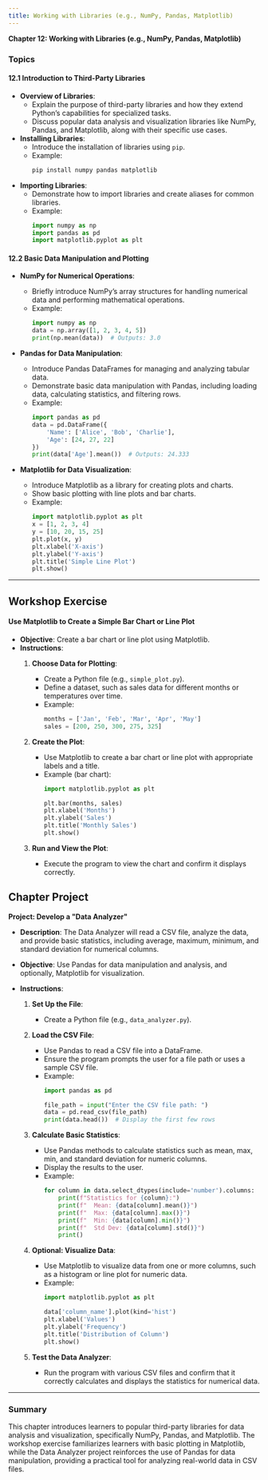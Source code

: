```yaml
---
title: Working with Libraries (e.g., NumPy, Pandas, Matplotlib)
---
```

**Chapter 12: Working with Libraries (e.g., NumPy, Pandas, Matplotlib)**

### Topics

#### 12.1 Introduction to Third-Party Libraries
   - **Overview of Libraries**:
      - Explain the purpose of third-party libraries and how they extend Python’s capabilities for specialized tasks.
      - Discuss popular data analysis and visualization libraries like NumPy, Pandas, and Matplotlib, along with their specific use cases.
   - **Installing Libraries**:
      - Introduce the installation of libraries using `pip`.
      - Example:
        ```bash
        pip install numpy pandas matplotlib
        ```
   - **Importing Libraries**:
      - Demonstrate how to import libraries and create aliases for common libraries.
      - Example:
        ```python
        import numpy as np
        import pandas as pd
        import matplotlib.pyplot as plt
        ```

#### 12.2 Basic Data Manipulation and Plotting
   - **NumPy for Numerical Operations**:
      - Briefly introduce NumPy’s array structures for handling numerical data and performing mathematical operations.
      - Example:
        ```python
        import numpy as np
        data = np.array([1, 2, 3, 4, 5])
        print(np.mean(data))  # Outputs: 3.0
        ```

   - **Pandas for Data Manipulation**:
      - Introduce Pandas DataFrames for managing and analyzing tabular data.
      - Demonstrate basic data manipulation with Pandas, including loading data, calculating statistics, and filtering rows.
      - Example:
        ```python
        import pandas as pd
        data = pd.DataFrame({
            'Name': ['Alice', 'Bob', 'Charlie'],
            'Age': [24, 27, 22]
        })
        print(data['Age'].mean())  # Outputs: 24.333
        ```

   - **Matplotlib for Data Visualization**:
      - Introduce Matplotlib as a library for creating plots and charts.
      - Show basic plotting with line plots and bar charts.
      - Example:
        ```python
        import matplotlib.pyplot as plt
        x = [1, 2, 3, 4]
        y = [10, 20, 15, 25]
        plt.plot(x, y)
        plt.xlabel('X-axis')
        plt.ylabel('Y-axis')
        plt.title('Simple Line Plot')
        plt.show()
        ```

---

<h2 class="workshop-title">Workshop Exercise</h2>
<div class="workshop-container">

#### Use Matplotlib to Create a Simple Bar Chart or Line Plot

- **Objective**: Create a bar chart or line plot using Matplotlib.
- **Instructions**:
   1. **Choose Data for Plotting**:
      - Create a Python file (e.g., `simple_plot.py`).
      - Define a dataset, such as sales data for different months or temperatures over time.
      - Example:
        ```python
        months = ['Jan', 'Feb', 'Mar', 'Apr', 'May']
        sales = [200, 250, 300, 275, 325]
        ```

   2. **Create the Plot**:
      - Use Matplotlib to create a bar chart or line plot with appropriate labels and a title.
      - Example (bar chart):
        ```python
        import matplotlib.pyplot as plt

        plt.bar(months, sales)
        plt.xlabel('Months')
        plt.ylabel('Sales')
        plt.title('Monthly Sales')
        plt.show()
        ```

   3. **Run and View the Plot**:
      - Execute the program to view the chart and confirm it displays correctly.

</div>

<h2 class="workshop-title">Chapter Project</h2>
<div class="workshop-container">

**Project: Develop a "Data Analyzer"**

- **Description**: The Data Analyzer will read a CSV file, analyze the data, and provide basic statistics, including average, maximum, minimum, and standard deviation for numerical columns.

- **Objective**: Use Pandas for data manipulation and analysis, and optionally, Matplotlib for visualization.

- **Instructions**:
   1. **Set Up the File**:
      - Create a Python file (e.g., `data_analyzer.py`).

   2. **Load the CSV File**:
      - Use Pandas to read a CSV file into a DataFrame.
      - Ensure the program prompts the user for a file path or uses a sample CSV file.
      - Example:
        ```python
        import pandas as pd

        file_path = input("Enter the CSV file path: ")
        data = pd.read_csv(file_path)
        print(data.head())  # Display the first few rows
        ```

   3. **Calculate Basic Statistics**:
      - Use Pandas methods to calculate statistics such as mean, max, min, and standard deviation for numeric columns.
      - Display the results to the user.
      - Example:
        ```python
        for column in data.select_dtypes(include='number').columns:
            print(f"Statistics for {column}:")
            print(f"  Mean: {data[column].mean()}")
            print(f"  Max: {data[column].max()}")
            print(f"  Min: {data[column].min()}")
            print(f"  Std Dev: {data[column].std()}")
            print()
        ```

   4. **Optional: Visualize Data**:
      - Use Matplotlib to visualize data from one or more columns, such as a histogram or line plot for numeric data.
      - Example:
        ```python
        import matplotlib.pyplot as plt

        data['column_name'].plot(kind='hist')
        plt.xlabel('Values')
        plt.ylabel('Frequency')
        plt.title('Distribution of Column')
        plt.show()
        ```

   5. **Test the Data Analyzer**:
      - Run the program with various CSV files and confirm that it correctly calculates and displays the statistics for numerical data.

---

### Summary

This chapter introduces learners to popular third-party libraries for data analysis and visualization, specifically NumPy, Pandas, and Matplotlib. The workshop exercise familiarizes learners with basic plotting in Matplotlib, while the Data Analyzer project reinforces the use of Pandas for data manipulation, providing a practical tool for analyzing real-world data in CSV files.

</div>

<script>
  import ChapterNavigation from '$lib/components/ChapterNavigation.svelte';
</script>

<ChapterNavigation 
    prevHref="/learn/python/ch11" 
    nextHref="/learn/python/ch13"
  />